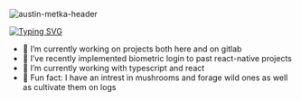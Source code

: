 
![austin-metka-header](https://user-images.githubusercontent.com/15388286/216377249-f3817c79-3cda-4f96-a906-068d7b651641.png)

[![Typing SVG](https://readme-typing-svg.demolab.com?font=Fira+Code&pause=1000&color=195671&width=435&lines=Welcome;I+am+Austin+...;a+developer+at+Osedea)](https://git.io/typing-svg)

- 🔭 I’m currently working on projects both here and on gitlab
- 🌱 I’ve recently implemented biometric login to past react-native projects
- 🌱 I’m currently working with typescript and react
- :mushroom: Fun fact: I have an intrest in mushrooms and forage wild ones as well as cultivate them on logs
<!--
**AugustGit/AugustGit** is a ✨ _special_ ✨ repository because its `README.md` (this file) appears on your GitHub profile.
### Hi there 👋
Here are some ideas to get you started:

- 🔭 I’m currently working on ...
- 🌱 I’m currently learning ...
- 👯 I’m looking to collaborate on ...
- 🤔 I’m looking for help with ...
- 💬 Ask me about ...
- 📫 How to reach me: ...
- 😄 Pronouns: ...
- ⚡ Fun fact: ...
-->
